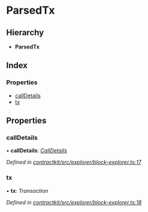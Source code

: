# ParsedTx

## Hierarchy

* **ParsedTx**

## Index

### Properties

* [callDetails](_explorer_block_explorer_.parsedtx.md#calldetails)
* [tx](_explorer_block_explorer_.parsedtx.md#tx)

## Properties

### callDetails

• **callDetails**: [_CallDetails_](_explorer_block_explorer_.calldetails.md)

_Defined in_ [_contractkit/src/explorer/block-explorer.ts:17_](https://github.com/celo-org/celo-monorepo/blob/master/packages/contractkit/src/explorer/block-explorer.ts#L17)

### tx

• **tx**: _Transaction_

_Defined in_ [_contractkit/src/explorer/block-explorer.ts:18_](https://github.com/celo-org/celo-monorepo/blob/master/packages/contractkit/src/explorer/block-explorer.ts#L18)

